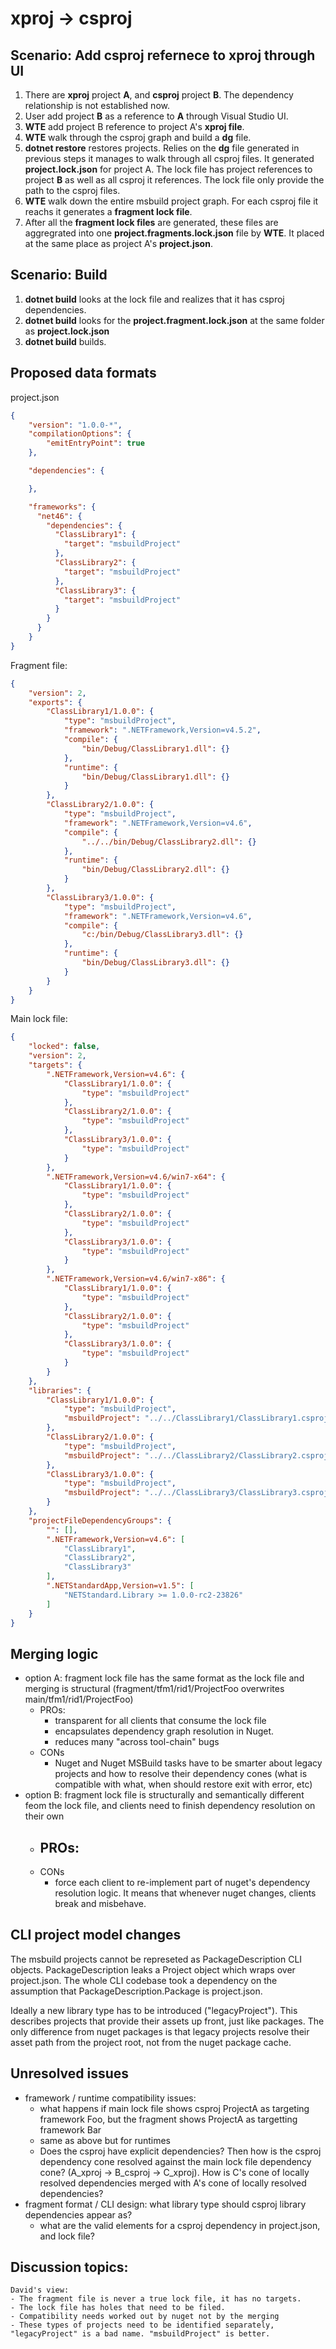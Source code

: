 # xproj -> csproj

## Scenario: Add csproj refernece to xproj through UI

1. There are __xproj__ project __A__, and __csproj__ project __B__. The dependency relationship is not established now.
2. User add project __B__ as a reference to __A__ through Visual Studio UI.
3. __WTE__ add project B reference to project A's __xproj file__.
4. __WTE__ walk through the csproj graph and build a __dg__ file.
5. __dotnet restore__ restores projects. Relies on the __dg__ file generated in previous steps it manages to walk through all csproj files. It generated __project.lock.json__ for project A. The lock file has project references to project __B__ as well as all csproj it references. The lock file only provide the path to the csproj files.
6. __WTE__ walk down the entire msbuild project graph. For each csproj file it reachs it generates a __fragment lock file__.
7. After all the __fragment lock files__ are generated, these files are aggregrated into one __project.fragments.lock.json__ file by __WTE__. It placed at the same place as project A's __project.json__.

## Scenario: Build

1. __dotnet build__ looks at the lock file and realizes that it has csproj dependencies.
2. __dotnet build__ looks for the __project.fragment.lock.json__ at the same folder as __project.lock.json__
3. __dotnet build__ builds.
 
## Proposed data formats

project.json
```json
﻿{
    "version": "1.0.0-*",
    "compilationOptions": {
        "emitEntryPoint": true
    },

    "dependencies": {

    },

    "frameworks": {
      "net46": {
        "dependencies": {
          "ClassLibrary1": {
            "target": "msbuildProject"
          },
          "ClassLibrary2": {
            "target": "msbuildProject"
          },
          "ClassLibrary3": {
            "target": "msbuildProject"
          }
        }
      }
    }
}

```

Fragment file:
```json
{
	"version": 2,
	"exports": {
		"ClassLibrary1/1.0.0": {
			"type": "msbuildProject",
			"framework": ".NETFramework,Version=v4.5.2",
			"compile": {
				"bin/Debug/ClassLibrary1.dll": {}
			},
			"runtime": {
				"bin/Debug/ClassLibrary1.dll": {}
			}
		},
		"ClassLibrary2/1.0.0": {
			"type": "msbuildProject",
			"framework": ".NETFramework,Version=v4.6",
			"compile": {
				"../../bin/Debug/ClassLibrary2.dll": {}
			},
			"runtime": {
				"bin/Debug/ClassLibrary2.dll": {}
			}
		},
		"ClassLibrary3/1.0.0": {
			"type": "msbuildProject",
			"framework": ".NETFramework,Version=v4.6",
			"compile": {
				"c:/bin/Debug/ClassLibrary3.dll": {}
			},
			"runtime": {
				"bin/Debug/ClassLibrary3.dll": {}
			}
		}
	}
}
```

Main lock file:

```json
{
	"locked": false,
	"version": 2,
	"targets": {
		".NETFramework,Version=v4.6": {
			"ClassLibrary1/1.0.0": {
				"type": "msbuildProject"
			},
			"ClassLibrary2/1.0.0": {
				"type": "msbuildProject"
			},
			"ClassLibrary3/1.0.0": {
				"type": "msbuildProject"
			}
		},
		".NETFramework,Version=v4.6/win7-x64": {
			"ClassLibrary1/1.0.0": {
				"type": "msbuildProject"
			},
			"ClassLibrary2/1.0.0": {
				"type": "msbuildProject"
			},
			"ClassLibrary3/1.0.0": {
				"type": "msbuildProject"
			}
		},
		".NETFramework,Version=v4.6/win7-x86": {
			"ClassLibrary1/1.0.0": {
				"type": "msbuildProject"
			},
			"ClassLibrary2/1.0.0": {
				"type": "msbuildProject"
			},
			"ClassLibrary3/1.0.0": {
				"type": "msbuildProject"
			}
		}
	},
	"libraries": {
		"ClassLibrary1/1.0.0": {
			"type": "msbuildProject",
			"msbuildProject": "../../ClassLibrary1/ClassLibrary1.csproj"
		},
		"ClassLibrary2/1.0.0": {
			"type": "msbuildProject",
			"msbuildProject": "../../ClassLibrary2/ClassLibrary2.csproj"
		},
		"ClassLibrary3/1.0.0": {
			"type": "msbuildProject",
			"msbuildProject": "../../ClassLibrary3/ClassLibrary3.csproj"
		}
	},
	"projectFileDependencyGroups": {
		"": [],
		".NETFramework,Version=v4.6": [
			"ClassLibrary1",
			"ClassLibrary2",
			"ClassLibrary3"
		],
		".NETStandardApp,Version=v1.5": [
			"NETStandard.Library >= 1.0.0-rc2-23826"
		]
	}
}
```

## Merging logic

- option A: fragment lock file has the same format as the lock file and merging is structural (fragment/tfm1/rid1/ProjectFoo overwrites main/tfm1/rid1/ProjectFoo)
    - PROs:
        - transparent for all clients that consume the lock file
        - encapsulates dependency graph resolution in Nuget.
        - reduces many "across tool-chain" bugs
    - CONs
        - Nuget and Nuget MSBuild tasks have to be smarter about legacy projects and how to resolve their dependency cones (what is compatible with what, when should restore exit with error, etc)
- option B: fragment lock file is structurally and semantically different feom the lock file, and clients need to finish dependency resolution on their own
    - PROs:
        - 
    - CONs
        - force each client to re-implement part of nuget's dependency resolution logic. It means that whenever nuget changes, clients break and misbehave.

## CLI project model changes
The msbuild projects cannot be represeted as PackageDescription CLI objects. PackageDescription leaks a Project object which wraps over project.json. The whole CLI codebase took a dependency on the assumption that PackageDescription.Package is project.json.

Ideally a new library type has to be introduced ("legacyProject"). This describes projects that provide their assets up front, just like packages. The only difference from nuget packages is that legacy projects resolve their asset path from the project root, not from the nuget package cache.

## Unresolved issues
- framework / runtime compatibility issues: 
    - what happens if main lock file shows csproj ProjectA as targeting framework Foo, but the fragment shows ProjectA as targetting framework Bar
    - same as above but for runtimes
    - Does the csproj have explicit dependencies? Then how is the csproj dependency cone resolved against the main lock file dependency cone? (A_xproj -> B_csproj -> C_xproj). How is C's cone of locally resolved dependencies merged with A's cone of locally resolved dependencies? 
- fragment format / CLI design: what library type should csproj library dependencies appear as?
    - what are the valid elements for a csproj dependency in project.json, and lock file? 

## Discussion topics:

```
David's view:
- The fragment file is never a true lock file, it has no targets.
- The lock file has holes that need to be filed.
- Compatibility needs worked out by nuget not by the merging
- These types of projects need to be identified separately, "legacyProject" is a bad name. "msbuildProject" is better.

```
